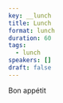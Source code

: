 ```yaml
---
key: __lunch
title: Lunch
format: lunch
duration: 60
tags:
  - lunch
speakers: []
draft: false
---
```

Bon appétit